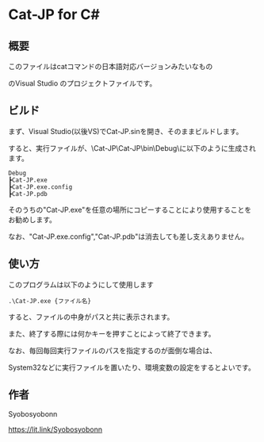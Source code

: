# Cat-JP for C#
## 概要
このファイルはcatコマンドの日本語対応バージョンみたいなもの

のVisual Studio のプロジェクトファイルです。
## ビルド
まず、Visual Studio(以後VS)でCat-JP.sinを開き、そのままビルドします。

すると、実行ファイルが、\Cat-JP\Cat-JP\bin\Debug\に以下のように生成されます。
```
Debug
┣Cat-JP.exe
┣Cat-JP.exe.config
┣Cat-JP.pdb
```
そのうちの"Cat-JP.exe"を任意の場所にコピーすることにより使用することをお勧めします。

なお、"Cat-JP.exe.config","Cat-JP.pdb"は消去しても差し支えありません。
## 使い方
このプログラムは以下のようにして使用します
```
.\Cat-JP.exe {ファイル名}
```
すると、ファイルの中身がパスと共に表示されます。

また、終了する際には何かキーを押すことによって終了できます。

なお、毎回毎回実行ファイルのパスを指定するのが面倒な場合は、

System32などに実行ファイルを置いたり、環境変数の設定をするとよいです。
## 作者
Syobosyobonn

https://lit.link/Syobosyobonn
